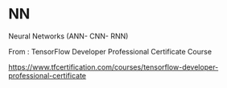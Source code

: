 # NN
Neural Networks (ANN- CNN- RNN)


From : TensorFlow Developer Professional Certificate Course

https://www.tfcertification.com/courses/tensorflow-developer-professional-certificate
